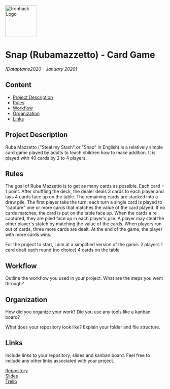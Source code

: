 <img src="https://bit.ly/2VnXWr2" alt="Ironhack Logo" width="100"/>

# Snap (Rubamazzetto) - Card Game

*[Dataptams2020 - January 2020]*

## Content
- [Project Description](#project-description)
- [Rules](#rules)
- [Workflow](#workflow)
- [Organization](#organization)
- [Links](#links)

## Project Description
Ruba Mazzetto ("Steal my Stash" or "Snap" in English) is a relatively simple card game played by adults to teach children how to make addition. It is played with 40 cards by 2 to 4 players.

## Rules
The goal of Ruba Mazzetto is to get as many cards as possible. Each card = 1 point. After shuffling the deck, the dealer deals 3 cards to each player and lays 4 cards face up on the table. The remaining cards are stacked into a draw pile. The first player take the turn: each turn a single card is played to "capture" one or more cards that matches the value of the card played. If no cards matches, the card is put on the table face up. When the cards a re captured, they are piled face up in each player's pile. A player may steal the other player's statch by matching the value of the cards. When players run out of cards, three more cards are dealt. At the end of the game, the player with more cards wins.

For the project to start, I aim at a simplified version of the game:
2 players
1 card dealt each round (no choice)
4 cards on the table

## Workflow
Outline the workflow you used in your project. What are the steps you went through?

## Organization
How did you organize your work? Did you use any tools like a kanban board?

What does your repository look like? Explain your folder and file structure.

## Links
Include links to your repository, slides and kanban board. Feel free to include any other links associated with your project.

[Repository](https://github.com/)  
[Slides](https://slides.com/)  
[Trello](https://trello.com/en)  
